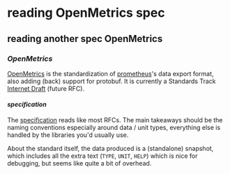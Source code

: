 # reading OpenMetrics spec

## reading another spec OpenMetrics

### _OpenMetrics_

[OpenMetrics](https://openmetrics.io/)
is the standardization of [prometheus](https://prometheus.io/)'s
data export format, also adding (back) support for protobuf.
It is currently a Standards Track
[Internet Draft](https://datatracker.ietf.org/doc/draft-richih-opsawg-openmetrics/)
(future RFC).

#### _specification_

The [specification](https://github.com/OpenObservability/OpenMetrics/blob/master/specification/OpenMetrics.md)
reads like most RFCs.
The main takeaways should be the naming conventions
especially around data / unit types,
everything else is handled by the libraries you'd usually use.

About the standard itself,
the data produced is a (standalone) snapshot,
which includes all the extra text (`TYPE`, `UNIT`, `HELP`)
which is nice for debugging,
but seems like quite a bit of overhead.
